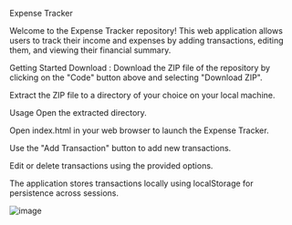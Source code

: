 Expense Tracker

Welcome to the Expense Tracker repository! This web application allows users to track their income and expenses by adding transactions, editing them, and viewing their financial summary.

Getting Started
Download : 
Download the ZIP file of the repository by clicking on the "Code" button above and selecting "Download ZIP".

Extract the ZIP file to a directory of your choice on your local machine.

Usage
Open the extracted directory.

Open index.html in your web browser to launch the Expense Tracker.

Use the "Add Transaction" button to add new transactions.

Edit or delete transactions using the provided options.

The application stores transactions locally using localStorage for persistence across sessions.

![image](https://github.com/Harshjangid015/Expense-Tracker/assets/160697094/bbb42e62-30cb-422d-8247-19470321ae9d)

